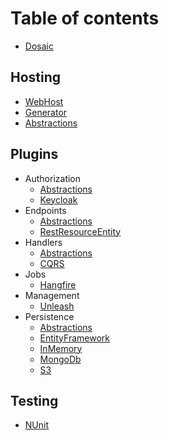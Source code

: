# Table of contents

* [Dosaic](README.md)

## Hosting

* [WebHost](Dosaic.Hosting/WebHost/README.md)
* [Generator](Dosaic.Hosting/Generator/README.md)
* [Abstractions](Dosaic.Hosting/Abstractions/README.md)

## Plugins

* Authorization
    * [Abstractions](Dosaic.Plugins/Authorization/Abstractions/README.md)
    * [Keycloak](Dosaic.Plugins/Authorization/Keycloak/README.md)
* Endpoints
    * [Abstractions](Dosaic.Plugins/Endpoints/Abstractions/README.md)
    * [RestResourceEntity](Dosaic.Plugins/Endpoints/RestResourceEntity/README.md)
* Handlers
    * [Abstractions](Dosaic.Plugins/Handlers/Abstractions/Cqrs/README.md)
    * [CQRS](Dosaic.Plugins/Handlers/Cqrs/README.md)
* Jobs
    * [Hangfire](Dosaic.Plugins/Jobs/Hangfire/README.md)
* Management
    * [Unleash](Dosaic.Plugins/Management/Unleash/README.md)
* Persistence
    * [Abstractions](Dosaic.Plugins/Persistence/Abstractions/README.md)
    * [EntityFramework](Dosaic.Plugins/Persistence/EntityFramework/README.md)
    * [InMemory](Dosaic.Plugins/Persistence/InMemory/README.md)
    * [MongoDb](Dosaic.Plugins/Persistence/MongoDb/README.md)
    * [S3](Dosaic.Plugins/Persistence/S3/README.md)

## Testing

* [NUnit](Dosaic.Testing/NUnit/README.md)
